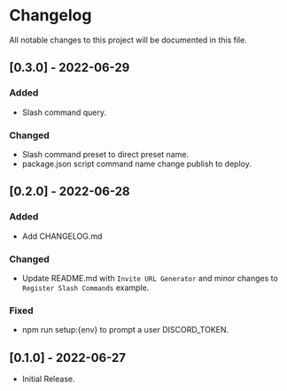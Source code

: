 # Changelog

All notable changes to this project will be documented in this file.

## [0.3.0] - 2022-06-29

### Added

- Slash command query.

### Changed

- Slash command preset to direct preset name.
- package.json script command name change publish to deploy.

## [0.2.0] - 2022-06-28

### Added

- Add CHANGELOG.md

### Changed

- Update README.md with `Invite URL Generator` and minor changes to `Register Slash Commands` example.

### Fixed

- npm run setup:{env} to prompt a user DISCORD_TOKEN.

## [0.1.0] - 2022-06-27

- Initial Release.
